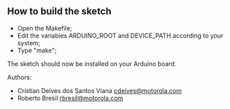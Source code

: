 How to build the sketch
-----------------------

* Open the Makefile;
* Edit the variables ARDUINO_ROOT and DEVICE_PATH according to your system;
* Type "make";

The sketch should now be installed on your Arduino board.

Authors:

* Crístian Deives dos Santos Viana <cdeives@motorola.com>
* Roberto Bresil <rbresil@motorola.com>
